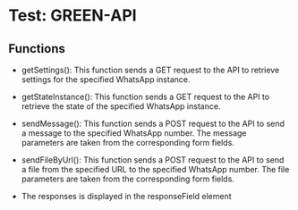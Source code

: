 # Test: GREEN-API

## Functions

- getSettings(): This function sends a GET request to the API to retrieve settings for the specified WhatsApp instance. 

- getStateInstance(): This function sends a GET request to the API to retrieve the state of the specified WhatsApp instance. 

- sendMessage(): This function sends a POST request to the API to send a message to the specified WhatsApp number. The message parameters are taken from the corresponding form fields. 

- sendFileByUrl(): This function sends a POST request to the API to send a file from the specified URL to the specified WhatsApp number. The file parameters are taken from the corresponding form fields.

- The responses is displayed in the responseField element
